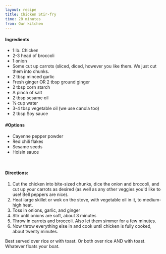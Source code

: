 ```yaml
---
layout: recipe
title: Chicken Stir-fry
time: 20 minutes
from: Our kitchen
---
```


#### Ingredients

* 1 lb. Chicken
* 2-3 head of broccoli
* 1 onion
* Some cut up carrots (sliced, diced, however you like them.
  We just cut them into chunks.
* 2 tbsp minced garlic
* Fresh ginger OR 2 tbsp ground ginger
* 2 tbsp corn starch
* A pinch of salt
* 2 tbsp sesame oil
* ⅓ cup water
* 3-4 tbsp vegetable oil (we use canola too)
* 2 tbsp Soy sauce

#### #Options

* Cayenne pepper powder
* Red chili flakes
* Sesame seeds
* Hoisin sauce

<br>

#### Directions:

1. Cut the chicken into bite-sized chunks, dice the onion and broccoli, and cut up your carrots as desired (as well as any other veggies you'd like to use!  Bell peppers are nice).
2. Heat large skillet or wok on the stove, with vegetable oil in it, to medium-high heat.
3. Toss in onions, garlic, and ginger
4. Stir until onions are soft, about 3 minutes
5. Throw in carrots and broccoli.  Also let them simmer for a few minutes.
6. Now throw everything else in and cook until chicken is fully cooked, about twenty minutes.

Best served over rice or with toast.  Or both over rice AND with toast.  Whatever floats your boat.
